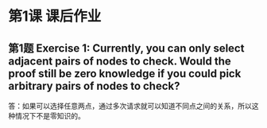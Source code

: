 # 第1课 课后作业

## 第1题 Exercise 1: Currently, you can only select adjacent pairs of nodes to check. Would the proof still be zero knowledge if you could pick arbitrary pairs of nodes to check?

答：如果可以选择任意两点，通过多次请求就可以知道不同点之间的关系，所以这种情况下不是零知识的。
